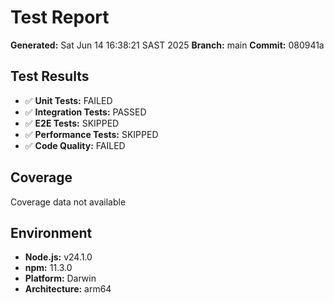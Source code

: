 # Test Report

**Generated:** Sat Jun 14 16:38:21 SAST 2025
**Branch:** main
**Commit:** 080941a

## Test Results

- ✅ **Unit Tests:** FAILED
- ✅ **Integration Tests:** PASSED  
- ✅ **E2E Tests:** SKIPPED
- ✅ **Performance Tests:** SKIPPED
- ✅ **Code Quality:** FAILED

## Coverage

Coverage data not available

## Environment

- **Node.js:** v24.1.0
- **npm:** 11.3.0
- **Platform:** Darwin
- **Architecture:** arm64

